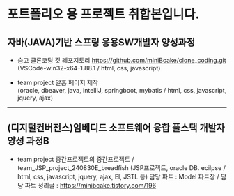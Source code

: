 # 포트폴리오 용 프로젝트 취합본입니다.

## 자바(JAVA)기반 스프링 응용SW개발자 양성과정

- 숨고 클론코딩 깃 레포지토리
https://github.com/miniBcake/clone_coding.git <br>
 (VSCode-win32-x64-1.88.1 / html, css, javascript)

- team project 알흠 페이지 제작 <br>
 (oracle, dbeaver, java, intelliJ, springboot, mybatis / html, css, javascript, jquery, ajax)

---
## (디지털컨버전스)임베디드 소프트웨어 융합 풀스택 개발자 양성 과정B

- team project 중간프로젝트의 중간프로젝트 / team_JSP_project_240830E_breadfish
  (JSP프로젝트, oracle DB. ecilpse / html, css, javascript, jquery, ajax, El, JSTL 등)
  담당 파트 : Model 파트장 / 담당 파트 정리글 : https://minibcake.tistory.com/196
